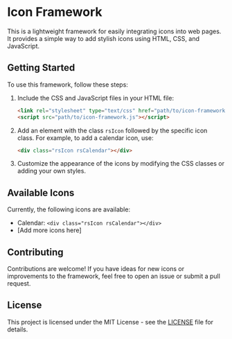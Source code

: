 # Icon Framework

This is a lightweight framework for easily integrating icons into web pages. It provides a simple way to add stylish icons using HTML, CSS, and JavaScript.

## Getting Started

To use this framework, follow these steps:

1. Include the CSS and JavaScript files in your HTML file:

    ```html
    <link rel="stylesheet" type="text/css" href="path/to/icon-framework.css">
    <script src="path/to/icon-framework.js"></script>
    ```

2. Add an element with the class `rsIcon` followed by the specific icon class. For example, to add a calendar icon, use:

    ```html
    <div class="rsIcon rsCalendar"></div>
    ```

3. Customize the appearance of the icons by modifying the CSS classes or adding your own styles.

## Available Icons

Currently, the following icons are available:

- Calendar: `<div class="rsIcon rsCalendar"></div>`
- [Add more icons here]

## Contributing

Contributions are welcome! If you have ideas for new icons or improvements to the framework, feel free to open an issue or submit a pull request.

## License

This project is licensed under the MIT License - see the [LICENSE](LICENSE) file for details.

